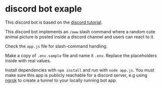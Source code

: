 # discord bot exaple

This discord bot is based on the [discord tutorial](https://discord.com/developers/docs/getting-started#overview).

This discord bot implements an `/aww` slash command where a random cute animal picture is posted inside a discord channel and users can react to it.

Check the `app.js` file for slash-command handling.

Make a copy of `.env.sample` file and name it `.env`. Replace the placeholders inside with real values. 

Install dependencies with `npm install` and run with `node app.js`. You must make sure this app is publicly reachable for a discord server, e.g using [ngrok](https://ngrok.com/) to create a tunnel to your locally running bot app.

